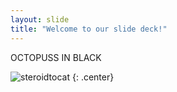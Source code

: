 ```yaml
---
layout: slide
title: "Welcome to our slide deck!"
---
```


OCTOPUSS IN BLACK

![steroidtocat](https://octodex.github.com/images/steroidtocat.png)
{: .center}

